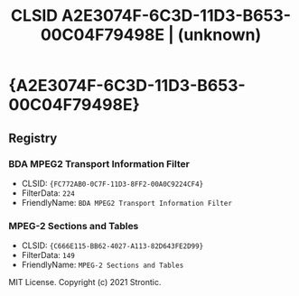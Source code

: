 ﻿---
title: "CLSID A2E3074F-6C3D-11D3-B653-00C04F79498E | (unknown)"
excerpt: What is COM-Object CLSID A2E3074F-6C3D-11D3-B653-00C04F79498E?
---

# {A2E3074F-6C3D-11D3-B653-00C04F79498E}


## Registry


### BDA MPEG2 Transport Information Filter

* CLSID: `{FC772AB0-0C7F-11D3-8FF2-00A0C9224CF4}`
* FilterData: `224`
* FriendlyName: `BDA MPEG2 Transport Information Filter`

### MPEG-2 Sections and Tables

* CLSID: `{C666E115-BB62-4027-A113-82D643FE2D99}`
* FilterData: `149`
* FriendlyName: `MPEG-2 Sections and Tables`

MIT License. Copyright (c) 2021 Strontic.


